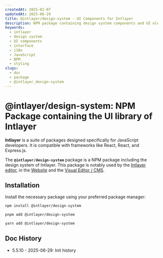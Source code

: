 ```yaml
---
createdAt: 2025-02-07
updatedAt: 2025-06-29
title: @intlayer/design-system - UI Components for Intlayer
description: NPM package containing design system components and UI elements for building consistent user interfaces with Intlayer internationalization.
keywords:
  - intlayer
  - design system
  - UI components
  - interface
  - i18n
  - JavaScript
  - NPM
  - styling
slugs:
  - doc
  - package
  - @intlayer_design-system
---
```


# @intlayer/design-system: NPM Package containing the UI library of Intlayer

**Intlayer** is a suite of packages designed specifically for JavaScript developers. It is compatible with frameworks like React, React, and Express.js.

The **`@intlayer/design-system`** package is a NPM package including the design system of Intlayer. This package is notably used by the [Intlayer editor](https://github.com/aymericzip/intlayer/tree/main/docs/en/packages/intlayer-editor/index.md), in the [Website](https://intlayer.org) and the [Visual Editor / CMS](https://intlayer.org/dashboard).

## Installation

Install the necessary package using your preferred package manager:

```bash packageManager="npm"
npm install @intlayer/design-system
```

```bash packageManager="pnpm"
pnpm add @intlayer/design-system
```

```bash packageManager="yarn"
yarn add @intlayer/design-system
```

## Doc History

- 5.5.10 - 2025-06-29: Init history
